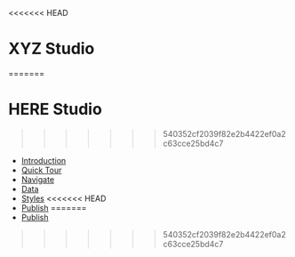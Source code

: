 
<<<<<<< HEAD
# XYZ Studio
=======
# HERE Studio
>>>>>>> 540352cf2039f82e2b4422ef0a2c63cce25bd4c7

- [Introduction](README.md)
- [Quick Tour](topics/index.md)
- [Navigate](topics/navigating.md)
- [Data](topics/data.md)
- [Styles](topics/styles.md)
<<<<<<< HEAD
- [Publish](topics/publish.md)
=======
- [Publish](topics/publish.md)
>>>>>>> 540352cf2039f82e2b4422ef0a2c63cce25bd4c7
